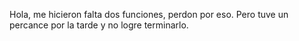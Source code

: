 Hola, me hicieron falta dos funciones, perdon por eso. Pero tuve un percance por la tarde y no logre terminarlo.
